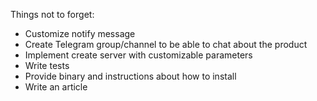 Things not to forget:

- Customize notify message
- Create Telegram group/channel to be able to chat about the product
- Implement create server with customizable parameters
- Write tests
- Provide binary and instructions about how to install
- Write an article
